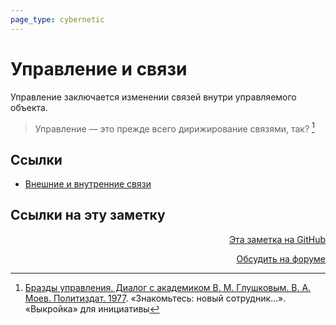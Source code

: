 ```yaml
---
page_type: cybernetic
---
```


# Управление и связи

Управление заключается изменении связей внутри управляемого объекта.

> Управление — это прежде всего дирижирование связями, так? [^1]

[^1]:  [Бразды управления. Диалог с академиком В. М. Глушковым. В. А. Моев. Политиздат. 1977](МоевБраздыУправления1977.md). «Знакомьтесь: новый сотрудник...». «Выкройка» для инициативы

## Ссылки

* [Внешние и внутренние связи](20230205185154.md)





## Ссылки на эту заметку




<p v-pre style="text-align: right">
  <a href="https://github.com/Kverde/algorithms/blob/main/source/20230205185146.md" target="_blank">
  Эта заметка на GitHub
  </a>
</p>



<p v-pre style="text-align: right">
  <a href="https://discourse.comtext.space/new-topic?title=%D0%A3%D0%BF%D1%80%D0%B0%D0%B2%D0%BB%D0%B5%D0%BD%D0%B8%D0%B5%20%D0%B8%20%D1%81%D0%B2%D1%8F%D0%B7%D0%B8&body=&category=algorithm" target="_blank">
  Обсудить на форуме
  </a>
</p>
